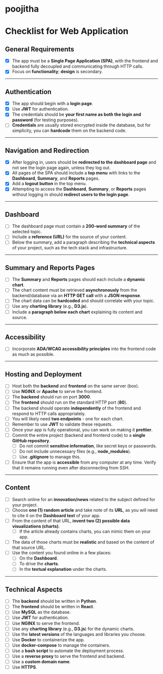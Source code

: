# poojitha


# Checklist for Web Application

## General Requirements

- [X] The app must be a **Single Page Application (SPA)**, with the frontend and backend fully decoupled and communicating through HTTP calls.
- [X] Focus on **functionality**; **design** is secondary.

---

## Authentication

- [X] The app should begin with a **login page**.
- [X] Use **JWT** for authentication.
- [X] The credentials should be **your first name as both the login and password** (for testing purposes).
- [ ] **Credentials** are usually stored encrypted inside the database, but for simplicity, you can **hardcode** them on the backend code.

---

## Navigation and Redirection

- [X] After logging in, users should be **redirected to the dashboard page** and not see the login page again, unless they log out.
- [X] All pages of the SPA should include a **top menu** with links to the **Dashboard**, **Summary**, and **Reports** pages.
- [X] Add a **logout button** in the top menu.
- [X] Attempting to access the **Dashboard**, **Summary**, or **Reports** pages without logging in should **redirect users to the login page**.

---

## Dashboard

- [ ] The dashboard page must contain a **200-word summary** of the selected topic.
- [ ] Include a **reference (URL)** for the source of your content.
- [ ] Below the summary, add a paragraph describing the **technical aspects** of your project, such as the tech stack and infrastructure.

---

## Summary and Reports Pages

- [ ] The **Summary** and **Reports** pages should each include a **dynamic chart**.
- [ ] The chart content must be retrieved **asynchronously** from the backend/database via an **HTTP GET call** with a **JSON response**.
- [ ] The chart data can be **hardcoded** and should correlate with your topic.
- [ ] Use any **charting library** (e.g., **D3.js**).
- [ ] Include a **paragraph below each chart** explaining its content and source.

---

## Accessibility

- [ ] Incorporate **ADA/WCAG accessibility principles** into the frontend code as much as possible.

---

## Hosting and Deployment

- [ ] Host both the **backend** and **frontend** on the same server (box).
- [ ] Use **NGINX** or **Apache** to serve the frontend.
- [ ] The **backend** should run on port **3000**.
- [ ] The **frontend** should run on the standard HTTP port (**80**).
- [ ] The backend should operate **independently** of the frontend and respond to HTTP calls appropriately.
- [ ] You will likely need **two endpoints** - one for each chart.
- [ ] Remember to use **JWT** to validate these requests.
- [ ] Once your app is fully operational, you can work on making it **prettier**.
- [ ] Commit the entire project (backend and frontend code) to a **single GitHub repository**.
  - [ ] Do not commit **sensitive information**, like secret keys or passwords.
  - [ ] Do not include unnecessary files (e.g., **node_modules**).
  - [ ] Use **.gitignore** to manage this.
- [ ] Ensure that the app is **accessible** from any computer at any time. Verify that it remains running even after disconnecting from SSH.

---

## Content

- [ ] Search online for an **innovation/news** related to the subject defined for your project.
- [ ] Choose **one (1) random article** and take note of its **URL**, as you will need to cite it on the **Dashboard text** of your app.
- [ ] From the content of that URL, **invent two (2) possible data visualizations (charts)**.
  - [ ] If the article already contains charts, you can mimic them on your app.
- [ ] The data of those charts must be **realistic** and based on the content of that source URL.
- [ ] Use the content you found online in a few places:
  - [ ] On the **Dashboard**.
  - [ ] To drive the **charts**.
  - [ ] In the **textual explanation** under the charts.

---

## Technical Aspects

- [ ] The **backend** should be written in **Python**.
- [ ] The **frontend** should be written in **React**.
- [ ] Use **MySQL** as the database.
- [ ] Use **JWT** for authentication.
- [ ] Use **NGINX** to serve the frontend.
- [ ] Use any **charting library** (e.g., **D3.js**) for the dynamic charts.
- [ ] Use the **latest versions** of the languages and libraries you choose.
- [ ] Use **Docker** to containerize the app.
- [ ] Use **docker-compose** to manage the containers.
- [ ] Use a **bash script** to automate the deployment process.
- [ ] Use a **reverse proxy** to serve the frontend and backend.
- [ ] Use a **custom domain name**.
- [ ] Use **HTTPS**.
